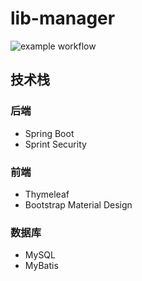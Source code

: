 # lib-manager

![example workflow](https://github.com/github/docs/actions/workflows/main.yml/badge.svg)
## 技术栈
### 后端
- Spring Boot
- Sprint Security
### 前端
- Thymeleaf
- Bootstrap Material Design
### 数据库
- MySQL
- MyBatis
